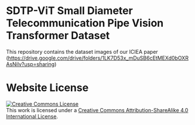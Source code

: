 # SDTP-ViT Small Diameter Telecommunication Pipe Vision Transformer Dataset

This repository contains the dataset images of our ICIEA paper (https://drive.google.com/drive/folders/1LK7D53x_mDuSB6cEtMEXd0bOXRAsNilv?usp=sharing)

# Website License
<a rel="license" href="http://creativecommons.org/licenses/by-sa/4.0/"><img alt="Creative Commons License" style="border-width:0" src="https://i.creativecommons.org/l/by-sa/4.0/88x31.png" /></a><br />This work is licensed under a <a rel="license" href="http://creativecommons.org/licenses/by-sa/4.0/">Creative Commons Attribution-ShareAlike 4.0 International License</a>.

